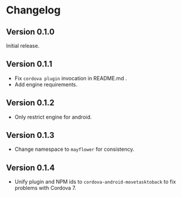 # Changelog

## Version 0.1.0

Initial release.

## Version 0.1.1

 * Fix `cordova plugin` invocation in README.md .
 * Add engine requirements.

## Version 0.1.2

  * Only restrict engine for android.

## Version 0.1.3

  * Change namespace to `mayflower` for consistency.

## Version 0.1.4

  * Unify plugin and NPM ids to `cordova-android-movetasktoback` to fix problems with Cordova 7.
